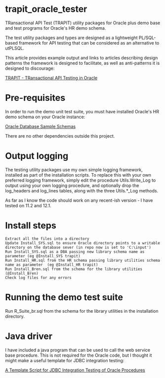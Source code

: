 # trapit_oracle_tester
TRansactional API Test (TRAPIT) utility packages for Oracle plus demo base and test programs for Oracle's HR demo schema.

The test utility packages and types are designed as a lightweight PL/SQL-based framework for API testing that can be considered as an alternative to utPLSQL.

This article provides example output and links to articles describing design patterns the framework is designed to facilitate, as well as anti-patterns it is designed to discourage:

<a href="http://aprogrammerwrites.eu/?p=1723" target="_blank">TRAPIT - TRansactional API Testing in Oracle</a>
    

Pre-requisites
==============
In order to run the demo unit test suite, you must have installed Oracle's HR demo schema on your Oracle instance:

<a href="https://docs.oracle.com/cd/E11882_01/server.112/e10831/installation.htm#COMSC001" target="_blank">Oracle Database Sample Schemas</a>
    
There are no other dependencies outside this project.

Output logging
==============
The testing utility packages use my own simple logging framework, installed as part of the installation scripts. To replace this with your own preferred logging framework, simply edit the procedure Utils.Write_Log to output using your own logging procedure, and optionally drop the log_headers and log_lines tables, along with the three Utils.*_Log methods.

As far as I know the code should work on any recent-ish version - I have tested on 11.2 and 12.1.

Install steps
=============
 	Extract all the files into a directory
 	Update Install_SYS.sql to ensure Oracle directory points to a writable directory on the database sever (in repo now is set to 'C:\input')
 	Run Install_SYS.sql as a DBA passing new library schema name as parameter (eg @Install_SYS trapit)
 	Run Install_HR.sql from the HR schema passing library utilities schema name as parameter  (eg @Install_HR trapit)
 	Run Install_Bren.sql from the schema for the library utilities (@Install_Bren)
 	Check log files for any errors

Running the demo test suite
===========================
Run R_Suite_br.sql from the schema for the library utilities in the installation directory.

Java driver
===========
I have included a java program that can be used to call the web service base procedure. This is not required for the Oracle code, but I thought it might make a useful template for JDBC integration testing:

<a href="http://aprogrammerwrites.eu/?p=1676" target="_blank">A Template Script for JDBC Integration Testing of Oracle Procedures</a>